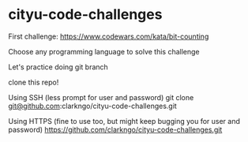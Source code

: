 # cityu-code-challenges

First challenge: https://www.codewars.com/kata/bit-counting

Choose any programming language to solve this challenge

Let's practice doing git branch

clone this repo!

Using SSH (less prompt for user and password)
git clone git@github.com:clarkngo/cityu-code-challenges.git

Using HTTPS (fine to use too, but might keep bugging you for user and password)
https://github.com/clarkngo/cityu-code-challenges.git
